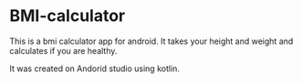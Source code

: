 # BMI-calculator
This is a bmi calculator app for android. It takes your height and weight and calculates if you are healthy.

It was created on Andorid studio using kotlin.
